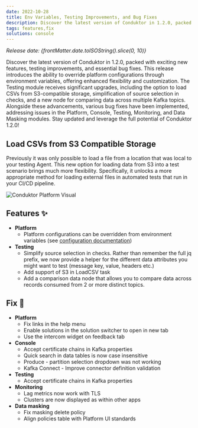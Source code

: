 ```yaml
---
date: 2022-10-28
title: Env Variables, Testing Improvements, and Bug Fixes
description: Discover the latest version of Conduktor in 1.2.0, packed with exciting new features, testing improvements, and essential bug fixes.
tags: features,fix
solutions: console
---
```


*Release date: {frontMatter.date.toISOString().slice(0, 10)}*

Discover the latest version of Conduktor in 1.2.0, packed with exciting new features, testing improvements, and essential bug fixes. This release introduces the ability to override platform configurations through environment variables, offering enhanced flexibility and customization. The Testing module receives significant upgrades, including the option to load CSVs from S3-compatible storage, simplification of source selection in checks, and a new node for comparing data across multiple Kafka topics. Alongside these advancements, various bug fixes have been implemented, addressing issues in the Platform, Console, Testing, Monitoring, and Data Masking modules. Stay updated and leverage the full potential of Conduktor 1.2.0!

## Load CSVs from S3 Compatible Storage

Previously it was only possible to load a file from a location that was local to your testing Agent. This new option for loading data from S3 into a test scenario brings much more flexibility. Specifically, it unlocks a more appropriate method for loading external files in automated tests that run in your CI/CD pipeline.

<img src="/images/changelog/platform/testing-s3.png" alt="Conduktor Platform Visual" />

## Features ✨

- **Platform**
  - Platform configurations can be overridden from environment variables (see [configuration documentation](https://docs.conduktor.io/platform/get-started/configuration/env-variables/))
- **Testing**
  - Simplify source selection in checks. Rather than remember the full jq prefix, we now provide a helper for the different data attributes you might want to test (message key, value, headers etc.)
  - Add support of S3 in LoadCSV task
  - Add a comparison data node that allows you to compare data across records consumed from 2 or more distinct topics.

## Fix 🔨

- **Platform**
  - Fix links in the help menu
  - Enable solutions in the solution switcher to open in new tab
  - Use the intercom widget on feedback tab
- **Console**
  - Accept certificate chains in Kafka properties
  - Quick search in data tables is now case insensitive
  - Produce - partition selection dropdown was not working
  - Kafka Connect - Improve connector definition validation
- **Testing**
  - Accept certificate chains in Kafka properties
- **Monitoring**
  - Lag metrics now work with TLS
  - Clusters are now displayed as within other apps
- **Data masking**
  - Fix masking delete policy
  - Align policies table with Platform UI standards

